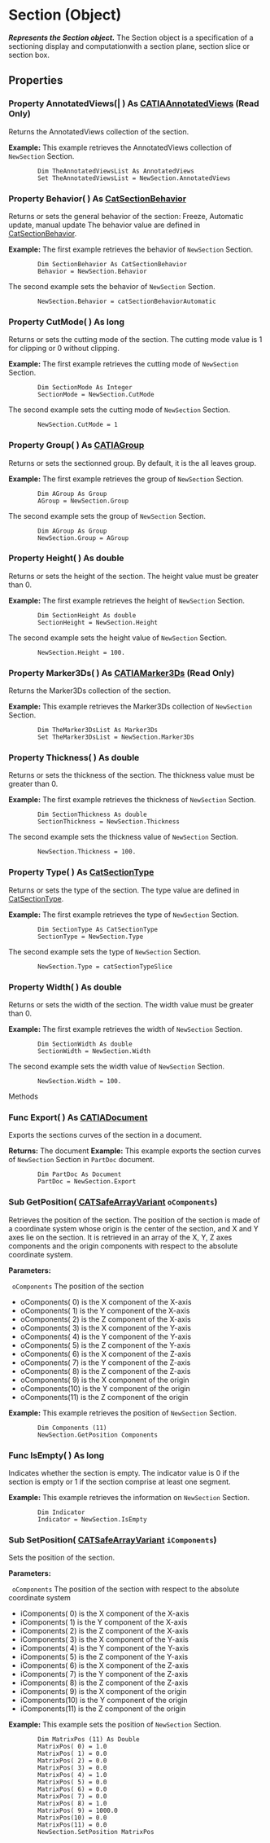 # Section (Object)

**_Represents the Section object._**
The Section object is a specification of a sectioning display and computationwith a section plane, section slice or section box.

## Properties

### Property **AnnotatedViews**(| ) As [CATIAAnnotatedViews](../NavigatorInterfaces/interface_AnnotatedViews_42578.md) (Read Only)

   Returns the AnnotatedViews collection of the section.

**Example:**      This example retrieves the AnnotatedViews collection of `NewSection` Section.

```VBScript
        Dim TheAnnotatedViewsList As AnnotatedViews
        Set TheAnnotatedViewsList = NewSection.AnnotatedViews

```

### Property **Behavior**( ) As [CatSectionBehavior](../SpaceAnalysisInterfaces/enum_CatSectionBehavior_68434.md)

   Returns or sets the general behavior of the section: Freeze, Automatic update, manual update The behavior value are defined in [CatSectionBehavior](../SpaceAnalysisInterfaces/enum_CatSectionBehavior_68434.md).

**Example:**      The first example retrieves the behavior of `NewSection` Section.

```VBScript
        Dim SectionBehavior As CatSectionBehavior
        Behavior = NewSection.Behavior

```

   The second example sets the behavior of `NewSection` Section.

```VBScript
        NewSection.Behavior = catSectionBehaviorAutomatic

```

### Property **CutMode**( ) As long

   Returns or sets the cutting mode of the section. The cutting mode value is 1 for clipping or 0 without clipping.

**Example:**      The first example retrieves the cutting mode of `NewSection` Section.

```VBScript
        Dim SectionMode As Integer
        SectionMode = NewSection.CutMode

```

   The second example sets the cutting mode of `NewSection` Section.

```VBScript
        NewSection.CutMode = 1

```

### Property **Group**( ) As [CATIAGroup](../NavigatorInterfaces/interface_Group_5945.md)

   Returns or sets the sectionned group. By default, it is the all leaves group.

**Example:**      The first example retrieves the group of `NewSection` Section.

```VBScript
        Dim AGroup As Group
        AGroup = NewSection.Group

```

   The second example sets the group of `NewSection` Section.

```VBScript
        Dim AGroup As Group
        NewSection.Group = AGroup

```

### Property **Height**( ) As double

   Returns or sets the height of the section. The height value must be greater than 0.

**Example:**      The first example retrieves the height of `NewSection` Section.

```VBScript
        Dim SectionHeight As double
        SectionHeight = NewSection.Height

```

   The second example sets the height value of `NewSection` Section.

```VBScript
        NewSection.Height = 100.

```

### Property **Marker3Ds**( ) As [CATIAMarker3Ds](../NavigatorInterfaces/interface_Marker3Ds_15928.md) (Read Only)

   Returns the Marker3Ds collection of the section.

**Example:**      This example retrieves the Marker3Ds collection of `NewSection` Section.

```VBScript
        Dim TheMarker3DsList As Marker3Ds
        Set TheMarker3DsList = NewSection.Marker3Ds

```

### Property **Thickness**( ) As double

   Returns or sets the thickness of the section. The thickness value must be greater than 0.

**Example:**      The first example retrieves the thickness of `NewSection` Section.

```VBScript
        Dim SectionThickness As double
        SectionThickness = NewSection.Thickness

```

   The second example sets the thickness value of `NewSection` Section.

```VBScript
        NewSection.Thickness = 100.

```

### Property **Type**( ) As [CatSectionType](../SpaceAnalysisInterfaces/enum_CatSectionType_41996.md)

   Returns or sets the type of the section. The type value are defined in [CatSectionType](../SpaceAnalysisInterfaces/enum_CatSectionType_41996.md).

**Example:**      The first example retrieves the type of `NewSection` Section.

```VBScript
        Dim SectionType As CatSectionType
        SectionType = NewSection.Type

```

   The second example sets the type of `NewSection` Section.

```VBScript
        NewSection.Type = catSectionTypeSlice

```

### Property **Width**( ) As double

   Returns or sets the width of the section. The width value must be greater than 0.

**Example:**      The first example retrieves the width of `NewSection` Section.

```VBScript
        Dim SectionWidth As double
        SectionWidth = NewSection.Width

```

   The second example sets the width value of `NewSection` Section.

```VBScript
        NewSection.Width = 100.

```

Methods

### Func **Export**( ) As [CATIADocument](../InfInterfaces/interface_Document_14456.md)

   Exports the sections curves of the section in a document.

**Returns:**      The document  **Example:**      This example exports the section curves of `NewSection` Section in `PartDoc` document.

```VBScript
        Dim PartDoc As Document
        PartDoc = NewSection.Export

```

### Sub **GetPosition**( [CATSafeArrayVariant](../System/typedef_CATSafeArrayVariant_73843.md)  `oComponents`)

   Retrieves the position of the section. The position of the section is made of a coordinate system whose origin is the center of the section, and X and Y axes lie on the section. It is retrieved in an array of the X, Y, Z axes components and the origin components with respect to the absolute coordinate system.

**Parameters:**

` oComponents`      The position of the section

  * oComponents( 0) is the X component of the X-axis
  * oComponents( 1) is the Y component of the X-axis
  * oComponents( 2) is the Z component of the X-axis
  * oComponents( 3) is the X component of the Y-axis
  * oComponents( 4) is the Y component of the Y-axis
  * oComponents( 5) is the Z component of the Y-axis
  * oComponents( 6) is the X component of the Z-axis
  * oComponents( 7) is the Y component of the Z-axis
  * oComponents( 8) is the Z component of the Z-axis
  * oComponents( 9) is the X component of the origin
  * oComponents(10) is the Y component of the origin
  * oComponents(11) is the Z component of the origin

**Example:**      This example retrieves the position of `NewSection` Section.

```VBScript
        Dim Components (11)
        NewSection.GetPosition Components

```

### Func **IsEmpty**( ) As long

   Indicates whether the section is empty. The indicator value is 0 if the section is empty or 1 if the section comprise at least one segment.

**Example:**      This example retrieves the information on `NewSection` Section.

```VBScript
        Dim Indicator
        Indicator = NewSection.IsEmpty

```

### Sub **SetPosition**( [CATSafeArrayVariant](../System/typedef_CATSafeArrayVariant_73843.md)  `iComponents`)

   Sets the position of the section.

**Parameters:**

` oComponents`      The position of the section with respect to the absolute coordinate system

  * iComponents( 0) is the X component of the X-axis
  * iComponents( 1) is the Y component of the X-axis
  * iComponents( 2) is the Z component of the X-axis
  * iComponents( 3) is the X component of the Y-axis
  * iComponents( 4) is the Y component of the Y-axis
  * iComponents( 5) is the Z component of the Y-axis
  * iComponents( 6) is the X component of the Z-axis
  * iComponents( 7) is the Y component of the Z-axis
  * iComponents( 8) is the Z component of the Z-axis
  * iComponents( 9) is the X component of the origin
  * iComponents(10) is the Y component of the origin
  * iComponents(11) is the Z component of the origin

**Example:**      This example sets the position of `NewSection` Section.

```VBScript
        Dim MatrixPos (11) As Double
        MatrixPos( 0) = 1.0
        MatrixPos( 1) = 0.0
        MatrixPos( 2) = 0.0
        MatrixPos( 3) = 0.0
        MatrixPos( 4) = 1.0
        MatrixPos( 5) = 0.0
        MatrixPos( 6) = 0.0
        MatrixPos( 7) = 0.0
        MatrixPos( 8) = 1.0
        MatrixPos( 9) = 1000.0
        MatrixPos(10) = 0.0
        MatrixPos(11) = 0.0
        NewSection.SetPosition MatrixPos

```